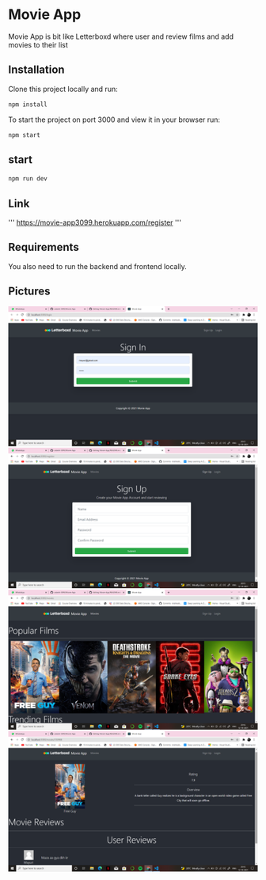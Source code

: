 # Movie App

Movie App is bit like Letterboxd where user and review films and add movies to their list

## Installation

Clone this project locally and run:

```bash
npm install
```

To start the project on port 3000 and view it in your browser run:

```bash
npm start
```

## start
```bash
npm run dev
```

## Link
'''
https://movie-app3099.herokuapp.com/register
'''

## Requirements

You also need to run the backend and frontend locally.

## Pictures

<img src="https://github.com/adarsh-3099/Movie-App/blob/master/Screenshot%20(611).png" width="650" />

<img src="https://github.com/adarsh-3099/Movie-App/blob/master/Screenshot%20(612).png" width="650" />

<img src="https://github.com/adarsh-3099/Movie-App/blob/master/Screenshot%20(613).png" width="650" />

<img src="https://github.com/adarsh-3099/Movie-App/blob/master/Screenshot%20(614).png" width="650" />

